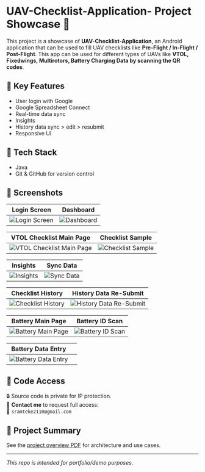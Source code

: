 # UAV-Checklist-Application- Project Showcase 🚀

This project is a showcase of **UAV-Checklist-Application**, an Android application that can be used to fill UAV checklists like **Pre-Flight / In-Flight / Post-Flight**.
This app can be used for different types of UAVs like **VTOL, Fixedwings, Multirotors, Battery Charging Data by scanning the QR codes**.

## 📱 Key Features
- User login with Google
- Google Spreadsheet Connect
- Real-time data sync
- Insights
- History data sync > edit > resubmit
- Responsive UI 

## 🔧 Tech Stack
- Java
- Git & GitHub for version control

## 📸 Screenshots

| Login Screen | Dashboard |
|--------------|-----------|
| ![Login Screen](checklist_screenshots/select_google_account.jpeg) | ![Dashboard](checklist_screenshots/dashboard.jpeg) |

| VTOL Checklist Main Page | Checklist Sample |
|--------------|-----------|
| ![VTOL Checklist Main Page](checklist_screenshots/vtol_checklist_mainpage.jpeg) | ![Checklist Sample](checklist_screenshots/checklist_data_submit.jpeg) |

| Insights | Sync Data |
|--------------|-----------|
| ![Insights](checklist_screenshots/insights.jpeg) | ![Sync Data](checklist_screenshots/checklist_data_sync.jpeg) |

| Checklist History | History Data Re-Submit |
|--------------|-----------|
| ![Checklist History](checklist_screenshots/checklist_data_filter.jpeg) | ![History Data Re-Submit](checklist_screenshots/checklist_data_history.jpeg) |

| Battery Main Page | Battery ID Scan |
|--------------|-----------|
| ![Battery Main Page](checklist_screenshots/battery_data_mainpage.jpeg) | ![Battery ID Scan](checklist_screenshots/battery_id_scan.jpeg) |

| Battery Data Entry |  |
|--------------|-----------|
| ![Battery Data Entry](checklist_screenshots/battery_data_entry.jpeg) | |

## 📂 Code Access
🔒 Source code is private for IP protection.  
📩 **Contact me** to request full access:  
📧 `sramteke2110@gmail.com`

## 📄 Project Summary
See the [project overview PDF](docs/MyApp_Overview.pdf) for architecture and use cases.

---

_This repo is intended for portfolio/demo purposes._
